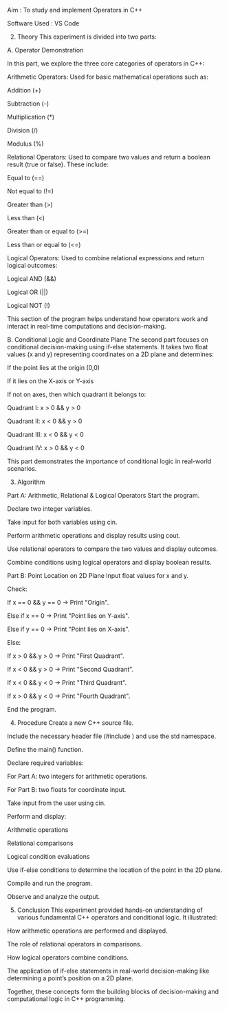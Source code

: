 Aim : To study and implement Operators in C++

Software Used : VS Code


2) Theory 
This experiment is divided into two parts:

A. Operator Demonstration

In this part, we explore the three core categories of operators in C++:

Arithmetic Operators: Used for basic mathematical operations such as:

Addition (+)

Subtraction (-)

Multiplication (*)

Division (/)

Modulus (%)

Relational Operators: Used to compare two values and return a boolean result (true or false). These include:

Equal to (==)

Not equal to (!=)

Greater than (>)

Less than (<)

Greater than or equal to (>=)

Less than or equal to (<=)

Logical Operators: Used to combine relational expressions and return logical outcomes:

Logical AND (&&)

Logical OR (||)

Logical NOT (!)

This section of the program helps understand how operators work and interact in real-time computations and decision-making.

B. Conditional Logic and Coordinate Plane
The second part focuses on conditional decision-making using if-else statements. 
It takes two float values (x and y) representing coordinates on a 2D plane and determines:

If the point lies at the origin (0,0)

If it lies on the X-axis or Y-axis

If not on axes, then which quadrant it belongs to:

Quadrant I: x > 0 && y > 0

Quadrant II: x < 0 && y > 0

Quadrant III: x < 0 && y < 0

Quadrant IV: x > 0 && y < 0

This part demonstrates the importance of conditional logic in real-world scenarios.

3) Algorithm
   
Part A: Arithmetic, Relational & Logical Operators
Start the program.

Declare two integer variables.

Take input for both variables using cin.

Perform arithmetic operations and display results using cout.

Use relational operators to compare the two values and display outcomes.

Combine conditions using logical operators and display boolean results.

Part B: Point Location on 2D Plane
Input float values for x and y.

Check:

If x == 0 && y == 0 → Print "Origin".

Else if x == 0 → Print "Point lies on Y-axis".

Else if y == 0 → Print "Point lies on X-axis".

Else:

If x > 0 && y > 0 → Print "First Quadrant".

If x < 0 && y > 0 → Print "Second Quadrant".

If x < 0 && y < 0 → Print "Third Quadrant".

If x > 0 && y < 0 → Print "Fourth Quadrant".

End the program.

4) Procedure
Create a new C++ source file.

Include the necessary header file (#include <iostream>) and use the std namespace.

Define the main() function.

Declare required variables:

For Part A: two integers for arithmetic operations.

For Part B: two floats for coordinate input.

Take input from the user using cin.

Perform and display:

Arithmetic operations

Relational comparisons

Logical condition evaluations

Use if-else conditions to determine the location of the point in the 2D plane.

Compile and run the program.

Observe and analyze the output.


5) Conclusion
This experiment provided hands-on understanding of various fundamental C++ operators and conditional logic. It illustrated:

How arithmetic operations are performed and displayed.

The role of relational operators in comparisons.

How logical operators combine conditions.

The application of if-else statements in real-world decision-making like determining a point’s position on a 2D plane.

Together, these concepts form the building blocks of decision-making and computational logic in C++ programming.
